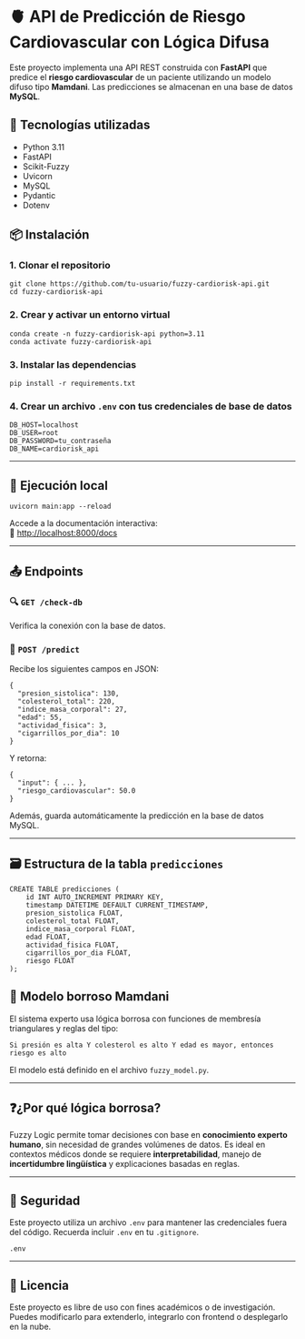 # 🫀 API de Predicción de Riesgo Cardiovascular con Lógica Difusa

Este proyecto implementa una API REST construida con **FastAPI** que predice el **riesgo cardiovascular** de un paciente utilizando un modelo difuso tipo **Mamdani**. Las predicciones se almacenan en una base de datos **MySQL**.


## 🚀 Tecnologías utilizadas

- Python 3.11  
- FastAPI  
- Scikit-Fuzzy  
- Uvicorn  
- MySQL  
- Pydantic  
- Dotenv


## 📦 Instalación

### 1. Clonar el repositorio

```
git clone https://github.com/tu-usuario/fuzzy-cardiorisk-api.git
cd fuzzy-cardiorisk-api
```

### 2. Crear y activar un entorno virtual

```
conda create -n fuzzy-cardiorisk-api python=3.11
conda activate fuzzy-cardiorisk-api
```

### 3. Instalar las dependencias

```
pip install -r requirements.txt
```

### 4. Crear un archivo `.env` con tus credenciales de base de datos

```dotenv
DB_HOST=localhost
DB_USER=root
DB_PASSWORD=tu_contraseña
DB_NAME=cardiorisk_api
```

---

## 🧪 Ejecución local

```
uvicorn main:app --reload
```

Accede a la documentación interactiva:  
🔗 [http://localhost:8000/docs](http://localhost:8000/docs)

---

## 📤 Endpoints

### 🔍 `GET /check-db`

Verifica la conexión con la base de datos.

### 🔮 `POST /predict`

Recibe los siguientes campos en JSON:

```
{
  "presion_sistolica": 130,
  "colesterol_total": 220,
  "indice_masa_corporal": 27,
  "edad": 55,
  "actividad_fisica": 3,
  "cigarrillos_por_dia": 10
}
```

Y retorna:

```
{
  "input": { ... },
  "riesgo_cardiovascular": 50.0
}
```

Además, guarda automáticamente la predicción en la base de datos MySQL.

---

## 🗃️ Estructura de la tabla `predicciones`

```
CREATE TABLE predicciones (
    id INT AUTO_INCREMENT PRIMARY KEY,
    timestamp DATETIME DEFAULT CURRENT_TIMESTAMP,
    presion_sistolica FLOAT,
    colesterol_total FLOAT,
    indice_masa_corporal FLOAT,
    edad FLOAT,
    actividad_fisica FLOAT,
    cigarrillos_por_dia FLOAT,
    riesgo FLOAT
);
```

## 🧠 Modelo borroso Mamdani

El sistema experto usa lógica borrosa con funciones de membresía triangulares y reglas del tipo:

```
Si presión es alta Y colesterol es alto Y edad es mayor, entonces riesgo es alto
```

El modelo está definido en el archivo `fuzzy_model.py`.

---

## ❓¿Por qué lógica borrosa?

Fuzzy Logic permite tomar decisiones con base en **conocimiento experto humano**, sin necesidad de grandes volúmenes de datos. Es ideal en contextos médicos donde se requiere **interpretabilidad**, manejo de **incertidumbre lingüística** y explicaciones basadas en reglas.

---

## 🔐 Seguridad

Este proyecto utiliza un archivo `.env` para mantener las credenciales fuera del código. Recuerda incluir `.env` en tu `.gitignore`.

```
.env
```

---

## 📄 Licencia

Este proyecto es libre de uso con fines académicos o de investigación.  
Puedes modificarlo para extenderlo, integrarlo con frontend o desplegarlo en la nube.

